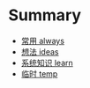 # Summary

- [常用 always](catelogue/always.md)
- [想法 ideas](catelogue/ideas.md)
- [系统知识 learn](catelogue/learn.md)
- [临时 temp](catelogue/temp.md)